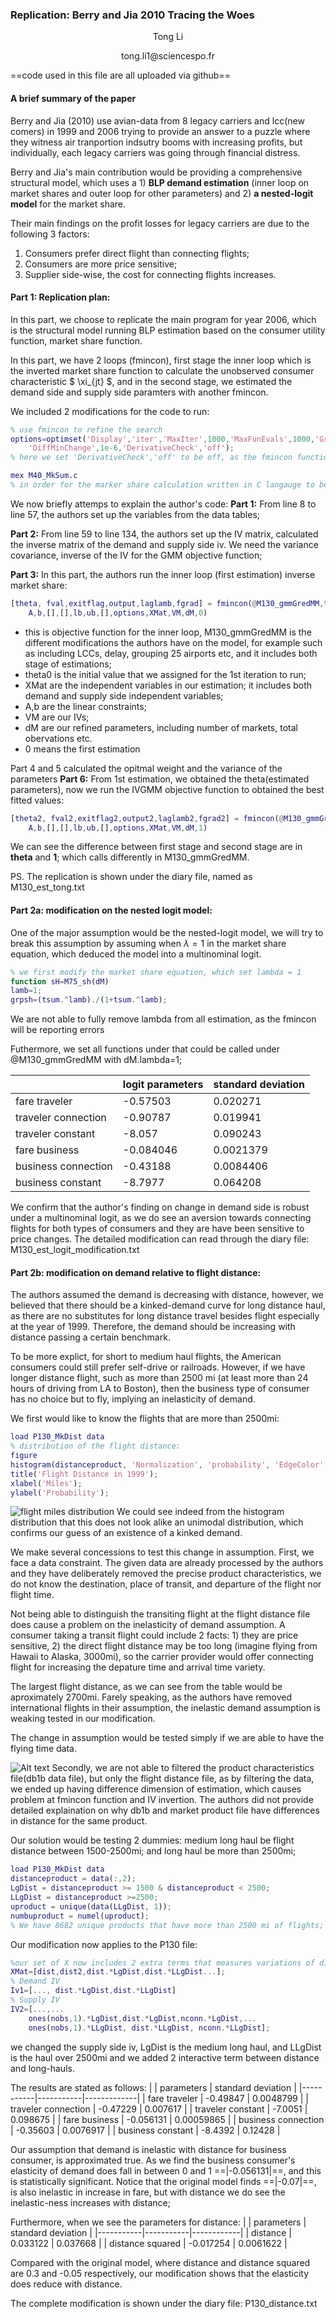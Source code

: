 
### Replication: Berry and Jia 2010 Tracing the Woes
<p style="text-align: center;">
Tong Li </p>
<p style="text-align: center;">
tong.li1@sciencespo.fr
</p>

==code used in this file are all uploaded via github==
#### A brief summary of the paper
Berry and Jia (2010) use avian-data from 8 legacy carriers and lcc(new comers) in 1999 and 2006 trying to provide an answer to a puzzle where they witness air tranportion indsutry booms with increasing profits, but individually, each legacy carriers was going through financial distress. 

Berry and Jia's main contribution would be providing a comprehensive structural model, which uses a 1) **BLP demand estimation** (inner loop on market shares and outer loop for other parameters) and 2) **a nested-logit model** for the market share. 

Their main findings on the profit losses for legacy carriers are due to the following 3 factors:
  1. Consumers prefer direct flight than connecting flights;
  2. Consumers are more price sensitive;
  3. Supplier side-wise, the cost for connecting flights increases.

#### Part 1: Replication plan:

In this part, we choose to replicate the main program for year 2006, which is the structural model running BLP estimation based on the consumer utility function, market share function. 

In this part, we have 2 loops (fmincon), first stage the inner loop which is the inverted market share function to calculate the unobserved consumer characteristic $ \xi_{jt} $, and in the second stage, we estimated the demand side and supply side paramters with another fmincon. 

We included 2 modifications for the code to run:
```matlab
% use fmincon to refine the search
options=optimset('Display','iter','MaxIter',1000,'MaxFunEvals',1000,'GradObj','on',...
    'DiffMinChange',1e-6,'DerivativeCheck','off'); 
% here we set 'DerivativeCheck','off' to be off, as the fmincon function could not run if we keep the option on;

mex M40_MkSum.c 
% in order for the marker share calculation written in C langauge to be able to run in the fmincon in line 187
```

We now briefly attemps to explain the author's code:
**Part 1:**
From line 8 to line 57, the authors set up the variables from the data tables;

**Part 2:**
From line 59 to line 134, the authors set up the IV matrix, calculated the inverse matrix of the demand and supply side iv. We need the variance covariance, inverse of the IV for the GMM objective function;

**Part 3:**
In this part, the authors run the inner loop (first estimation) inverse market share:
```matlab
[theta, fval,exitflag,output,laglamb,fgrad] = fmincon(@M130_gmmGredMM,theta0,...
    A,b,[],[],lb,ub,[],options,XMat,VM,dM,0)
```
- this is objective function for the inner loop, M130_gmmGredMM is the different modifications the authors have on the model, for example such as including LCCs, delay, grouping 25 airports etc, and it includes both stage of estimations;
- theta0 is the initial value that we assigned for the 1st iteration to run;
- XMat are the independent variables in our estimation; it includes both demand and supply side independent variables;
-  A,b are the linear constraints;
- VM are our IVs;
- dM are our refined parameters, including number of markets, total obervations etc.
- 0  means the first estimation

Part 4 and 5 calculated the opitmal weight and the variance of the parameters
**Part 6:**
From 1st estimation, we obtained the theta(estimated parameters), now we run the IVGMM objective function to obtained the best fitted values:
```matlab
[theta2, fval2,exitflag2,output2,laglamb2,fgrad2] = fmincon(@M130_gmmGredMM,theta,...
    A,b,[],[],lb,ub,[],options,XMat,VM,dM,1)
```
We can see the difference between first stage and second stage are in **theta** and **1**; which calls differently in M130_gmmGredMM. 

PS. The replication is shown under the diary file, named as M130_est_tong.txt

#### Part 2a: modification on the nested logit model: 
One of the major assumption would be the nested-logit model, we will try to break this assumption by assuming when $\lambda = 1$ in the market share equation, which deduced the model into a multinominal logit. 
```matlab
% we first modify the market share equation, which set lambda = 1
function sH=M75_sh(dM)
lamb=1;
grpsh=(tsum.^lamb)./(1+tsum.^lamb);
```
We are not able to fully remove lambda from all estimation, as the fmincon will be reporting errors

Futhermore, we set all functions under that could be called under @M130_gmmGredMM with dM.lambda=1; 


|                | logit parameters| standard deviation  |
|----------------------|-----------|------------|
| fare traveler        | -0.57503  | 0.020271   |
| traveler connection  | -0.90787  | 0.019941   |
| traveler constant    | -8.057    | 0.090243   |
| fare business        | -0.084046 | 0.0021379  |
| business connection  | -0.43188  | 0.0084406  |
| business constant    | -8.7977   | 0.064208   |


We confirm that the author's finding on change in demand side is robust under a multinominal logit, as we do see an aversion towards connecting flights for both types of consumers and they are have been sensitive to price changes. The detailed modification can read through the diary file:  M130_est_logit_modification.txt

#### Part 2b: modification on demand relative to flight distance:

The authors assumed the demand is decreasing with distance, however, we believed that there should be a kinked-demand curve for long distance haul, as there are no substitutes for long distance travel besides flight especially at the year of 1999. Therefore, the demand should be increasing with distance passing a certain benchmark.

To be more explict, for short to medium haul flights, the American consumers could still prefer self-drive or railroads. However, if we have longer distance flight, such as more than 2500 mi (at least more than 24 hours of driving from LA to Boston), then the business type of consumer has no choice but to fly, implying an inelasticity of demand. 

We first would like to know the flights that are more than 2500mi: 
```matlab
load P130_MkDist data
% distribution of the flight distance: 
figure
histogram(distanceproduct, 'Normalization', 'probability', 'EdgeColor', 'white');
title('Flight Distance in 1999');
xlabel('Miles');
ylabel('Probability');
```
![flight miles distribution](flight_1999_dis-1.png)
We could see indeed from the histogram distribution that this does not look alike an unimodal distribution, which confirms our guess of an existence of a kinked demand. 

We make several concessions to test this change in assumption. First, we face a data constraint. The given data are already processed by the authors and they have deliberately removed the precise product characteristics, we do not know the destination, place of transit, and departure of the flight nor flight time. 

Not being able to distinguish the transiting flight at the flight distance file does cause a problem on the inelasticity of demand assumption. A consumer taking a transit flight could include 2 facts: 1) they are price sensitive, 2) the direct flight distance may be too long (imagine flying from Hawaii to Alaska, 3000mi), so the carrier provider would offer connecting flight for increasing the depature time and arrival time variety. 

The largest flight distance, as we can see from the table would be aproximately 2700mi. Farely speaking, as the authors have removed  international flights in their assumption, the inelastic demand assumption is weaking tested in our modification.

The change in assumption would be tested simply if we are able to have the flying time data. 

![Alt text](db1b_dist.jpg)
Secondly, we are not able to filtered the product characteristics file(db1b data file), but only the flight distance file, as by filtering the data, we ended up having difference dimension of estimation, which causes problem at fmincon function and IV invertion. The authors did not provide detailed explaination on why db1b and market product file have differences in distance for the same product. 

Our solution would be testing 2 dummies: medium long haul be flight distance between 1500-2500mi; and long haul be more than 2500mi; 

```matlab
load P130_MkDist data
distanceproduct = data(:,2);
LgDist = distanceproduct >= 1500 & distanceproduct < 2500;
LLgDist = distanceproduct >=2500;
uproduct = unique(data(LLgDist, 1));
numbuproduct = numel(uproduct);
% We have 8682 unique products that have more than 2500 mi of flights;
```

Our modification now applies to the P130 file:
```matlab
%our set of X now includes 2 extra terms that measures variations of distance on price:
XMat=[dist,dist2,dist.*LgDist,dist.*LLgDist...];
% Demand IV
Iv1=[..., dist.*LgDist,dist.*LLgDist]
% Supply IV
IV2=[...,...
    ones(nobs,1).*LgDist,dist.*LgDist,nconn.*LgDist,...
    ones(nobs,1).*LLgDist, dist.*LLgDist, nconn.*LLgDist];
```
we changed the supply side iv, LgDist is the medium long haul, and LLgDist is the haul over 2500mi and we added 2 interactive term between distance and long-hauls.

The results are stated as follows: 
|  | parameters | standard deviation   |
|-----------|-----------|-------------|
| fare traveler | -0.49847  | 0.0048799   |
| traveler connection | -0.47229  | 0.007617    |
| traveler constant    | -7.0051   | 0.098675    |
| fare business | -0.056131 | 0.00059865  |
| business connection | -0.35603  | 0.0076917   |
| business constant | -8.4392   | 0.12428     |

Our assumption that demand is inelastic with distance for business consumer, is approximated true. As we find the business consumer's elasticity of demand does fall in between 0 and 1 ==|-0.056131|==, and this is statistically significant. Notice that the original model finds ==|-0.07|==, is also inelastic in increase in fare, but with distance we do see the inelastic-ness increases with distance; 

Furthermore, when we see the parameters for distance:
|  | parameters  | standard deviation   |
|-----------|-----------|------------|
| distance | 0.033122  | 0.037668   |
| distance squared | -0.017254 | 0.0061622  |

Compared with the original model, where distance and distance squared are 0.3 and -0.05 respectively, our modification shows that the elasticity does reduce with distance. 

The complete modification is shown under the diary file: P130_distance.txt 